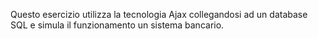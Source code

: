 Questo esercizio utilizza la tecnologia Ajax collegandosi ad un database SQL e simula il funzionamento un sistema bancario.
